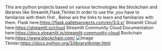 This are python projects based on various technologies like blockchain and libraries like Streamlit,Flask,Tkinter.In order to use the ,you have to familarize with them first ,
Below are the links to learn and familiarize with them. 
Flask here:https://flask.palletsprojects.com/en/3.0.x/
Streamlit Cloud here:https://streamlit.io/cloud
Streamlit Community Cloud Documentation here:https://docs.streamlit.io/streamlit-community-cloud
Bockchain here:https://www.blockchain.com/
![image](https://github.com/TakudzwaChoto/PROJECTS/assets/56199912/fd4e7825-0a49-4c91-b0c3-888440c8a98a)
Tkinter:https://docs.python.org/3/library/tkinter.html

